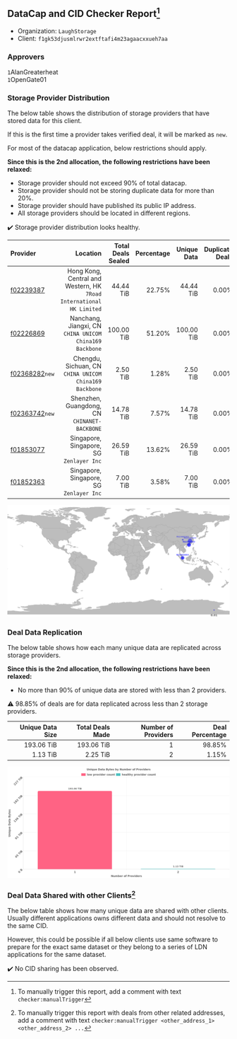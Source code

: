 ## DataCap and CID Checker Report[^1]
 - Organization: `LaughStorage`
 - Client: `f1gk53djusmlrwr2extftafi4m23agaacxxueh7aa`
### Approvers
`1`AlanGreaterheat<br/>`1`OpenGate01

### Storage Provider Distribution
The below table shows the distribution of storage providers that have stored data for this client.

If this is the first time a provider takes verified deal, it will be marked as `new`.

For most of the datacap application, below restrictions should apply.

**Since this is the 2nd allocation, the following restrictions have been relaxed:**
 - Storage provider should not exceed 90% of total datacap.
 - Storage provider should not be storing duplicate data for more than 20%.
 - Storage provider should have published its public IP address.
 - All storage providers should be located in different regions.

✔️ Storage provider distribution looks healthy.

| Provider                                                    |                                                                Location | Total Deals Sealed | Percentage | Unique Data | Duplicate Deals |
| :---------------------------------------------------------- | ----------------------------------------------------------------------: | -----------------: | ---------: | ----------: | --------------: |
| [f02239387](https://filfox.info/en/address/f02239387)       | Hong Kong, Central and Western, HK<br/>`7Road International HK Limited` |          44.44 TiB |     22.75% |   44.44 TiB |           0.00% |
| [f02226869](https://filfox.info/en/address/f02226869)       |              Nanchang, Jiangxi, CN<br/>`CHINA UNICOM China169 Backbone` |         100.00 TiB |     51.20% |  100.00 TiB |           0.00% |
| [f02368282](https://filfox.info/en/address/f02368282)`new`  |               Chengdu, Sichuan, CN<br/>`CHINA UNICOM China169 Backbone` |           2.50 TiB |      1.28% |    2.50 TiB |           0.00% |
| [f02363742](https://filfox.info/en/address/f02363742)`new`  |                         Shenzhen, Guangdong, CN<br/>`CHINANET-BACKBONE` |          14.78 TiB |      7.57% |   14.78 TiB |           0.00% |
| [f01853077](https://filfox.info/en/address/f01853077)       |                             Singapore, Singapore, SG<br/>`Zenlayer Inc` |          26.59 TiB |     13.62% |   26.59 TiB |           0.00% |
| [f01852363](https://filfox.info/en/address/f01852363)       |                             Singapore, Singapore, SG<br/>`Zenlayer Inc` |           7.00 TiB |      3.58% |    7.00 TiB |           0.00% |

<img src="https://raw.githubusercontent.com/data-preservation-programs/filplus-checker-assets/main/filecoin-project/filecoin-plus-large-datasets/issues/2128/1692820186747.png"/>

### Deal Data Replication
The below table shows how each many unique data are replicated across storage providers.


**Since this is the 2nd allocation, the following restrictions have been relaxed:**
- No more than 90% of unique data are stored with less than 2 providers.

⚠️ 98.85% of deals are for data replicated across less than 2 storage providers.

| Unique Data Size | Total Deals Made | Number of Providers | Deal Percentage |
| ---------------: | ---------------: | ------------------: | --------------: |
|       193.06 TiB |       193.06 TiB |                   1 |          98.85% |
|         1.13 TiB |         2.25 TiB |                   2 |           1.15% |

<img src="https://raw.githubusercontent.com/data-preservation-programs/filplus-checker-assets/main/filecoin-project/filecoin-plus-large-datasets/issues/2128/1692820187581.png"/>

### Deal Data Shared with other Clients[^3]
The below table shows how many unique data are shared with other clients.
Usually different applications owns different data and should not resolve to the same CID.

However, this could be possible if all below clients use same software to prepare for the exact same dataset or they belong to a series of LDN applications for the same dataset.

✔️ No CID sharing has been observed.

[^1]: To manually trigger this report, add a comment with text `checker:manualTrigger`

[^2]: Deals from those addresses are combined into this report as they are specified with `checker:manualTrigger`

[^3]: To manually trigger this report with deals from other related addresses, add a comment with text `checker:manualTrigger <other_address_1> <other_address_2> ...`
